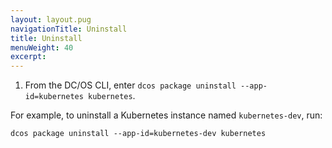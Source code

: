 ```yaml
---
layout: layout.pug
navigationTitle: Uninstall
title: Uninstall
menuWeight: 40
excerpt:
---
```


<!-- The source repo for this topic is https://github.com/mesosphere/dcos-kubernetes -->


<!-- THIS CONTENT DUPLICATES THE DC/OS OPERATION GUIDE -->

1. From the DC/OS CLI, enter `dcos package uninstall --app-id=kubernetes kubernetes`.

For example, to uninstall a Kubernetes instance named `kubernetes-dev`, run:

```shell
dcos package uninstall --app-id=kubernetes-dev kubernetes
```
